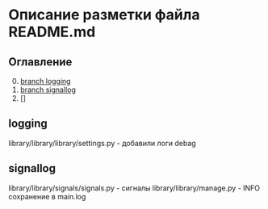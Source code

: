 # Описание разметки файла README.md

## Оглавление

0. [branch logging](#logging)
1. [branch signallog](#signallog)
2. []


## logging
library/library/library/settings.py  - добавили логи debag

## signallog
library/library/signals/signals.py  - сигналы
library/library/manage.py  - INFO сохранение в main.log 
